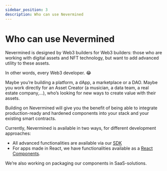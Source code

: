 ```yaml
---
sidebar_position: 3
description: Who can use Nevermined
---
```


# Who can use Nevermined

Nevermined is designed by Web3 builders for Web3 builders: those who are working with digital assets and NFT technology, but want to add advanced utility to these assets.

In other words, every Web3 developer. 😂

Maybe you’re building a platform, a dApp, a marketplace or a DAO.
Maybe you work directly for an Asset Creator (a musician, a data team, a real estate company,...), who’s looking for new ways to create value with their assets.

Building on Nevermined will give you the benefit of being able to integrate production-ready and hardened components into your stack and your existing smart contracts.

Currently, Nevermined is available in two ways, for different development approaches:

- All advanced functionalities are available via our [SDK](../nevermined-sdk/intro)
- For apps made in React, we have functionalities available as a [React Components](../react-components/intro).

We’re also working on packaging our components in SaaS-solutions.
